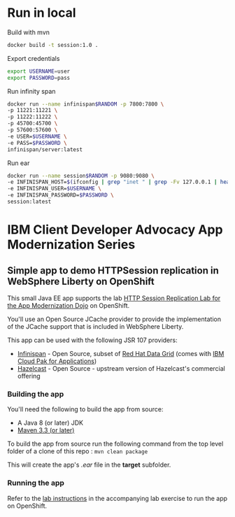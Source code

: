 # Run in local
Build with mvn
```bash
docker build -t session:1.0 .
```
Export credentials
```bash
export USERNAME=user
export PASSWORD=pass
```
Run infinity span
```bash
docker run --name infinispan$RANDOM -p 7800:7800 \
-p 11221:11221 \
-p 11222:11222 \
-p 45700:45700 \
-p 57600:57600 \
-e USER=$USERNAME \
-e PASS=$PASSWORD \
infinispan/server:latest
```
Run ear
```bash
docker run --name session$RANDOM -p 9080:9080 \
-e INFINISPAN_HOST=$(ifconfig | grep "inet " | grep -Fv 127.0.0.1 | head -1 | awk '{print $2}')  \
-e INFINISPAN_USER=$USERNAME \
-e INFINISPAN_PASSWORD=$PASSWORD \
session:latest
```

# IBM Client Developer Advocacy App Modernization Series

## Simple app to demo HTTPSession replication in WebSphere Liberty on OpenShift

This small Java EE app supports the lab [HTTP Session Replication Lab for the App Modernization Dojo](https://github.com/IBMAppModernization/app-modernization-session-replication-openshift) on OpenShift.

You'll use an Open Source JCache provider to provide the implementation of the JCache support that is included in WebSphere Liberty.

This app can be used with the following JSR 107 providers:
- [Infinispan](https://infinispan.org) - Open Source, subset of [Red Hat Data Grid](https://www.redhat.com/en/technologies/jboss-middleware/data-grid) (comes with [IBM Cloud Pak for Applications](https://www.ibm.com/cloud/cloud-pak-for-applications))
- [Hazelcast](https://github.com/hazelcast/hazelcast) - Open Source - upstream version of Hazelcast's commercial offering

### Building the app

You'll need the following to build the app from source:
- A Java 8 (or later) JDK
- [Maven 3.3 (or later)](https://maven.apache.org/download.cgi)

To build the app from source  run the following command from the top level folder of a clone of this repo :
    ```
    mvn clean package
    ```

This will create the app's *.ear* file in the **target** subfolder.

### Running the app

Refer to the [lab instructions](https://github.com/IBMAppModernization/app-modernization-session-replication-openshift) in the accompanying lab exercise to run the app on OpenShift.
